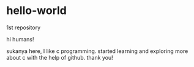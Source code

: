 # hello-world
1st repository 

hi humans!

sukanya here, I like c programming.
started learning and exploring more about c with the help of github.
thank you!
